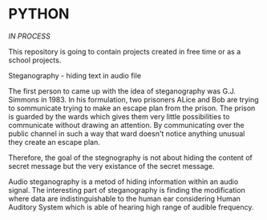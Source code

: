 # PYTHON

*IN PROCESS*

This repository is going to contain projects created in free time or as a school projects. 

Steganography - hiding text in audio file 

The first person to came up with the idea of steganography was G.J. Simmons in 1983. In his formulation, two prisoners ALice and Bob are trying to sommunicate trying to make an escape plan from the prison. The prison is guarded by the wards which gives them very little possibilities to communicate without drawing an attention. By communicating over the public channel in such a way that ward doesn't notice anything unusual they create an escape plan. 

Therefore, the goal of the stegnography is not about hiding the content of secret message but the very existance of the secret message.

Audio steganography is a metod of hiding information within an audio signal. The interesting part of steganography is finding the modification where data are indistinguishable to the human ear considering Human Auditory System which is able of hearing high range of audible frequency.

